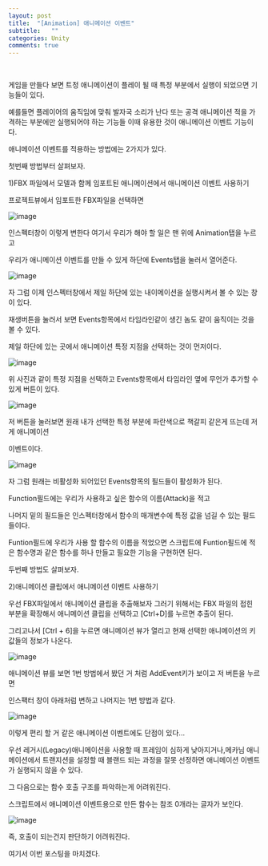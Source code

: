 ```yaml
---
layout: post
title:  "[Animation] 애니메이션 이벤트"
subtitle:   ""
categories: Unity
comments: true
---
```


<br>

게임을 만들다 보면 트정 애니메이션이 플레이 될 때 특정 부분에서 실행이 되었으면 기능들이 있다.

예를들면 플레이어의 움직임에 맞춰 발자국 소리가 난다 또는 공격 애니메이션 적을 가격하는 부분에만 실행되어야 하는 기능들 이때 유용한 것이 애니메이션 이벤트 기능이다.

애니메이션 이벤트를 적용하는 방법에는 2가지가 있다.

첫번째 방법부터 살펴보자.

1)FBX 파일에서 모델과 함께 임포트된 애니메이션에서 애니메이션 이벤트 사용하기

프로젝트뷰에서 임포트한 FBX파일을 선택하면

![image](https://user-images.githubusercontent.com/101051124/157337982-7a91f15a-7c77-4518-9e6f-35272e552dea.png)

인스펙터창이 이렇게 변한다 여기서 우리가 해야 할 일은 맨 위에 Animation탭을 누르고

우리가 애니메이션 이벤트를 만들 수 있게 하단에 Events탭을 눌러서 열어준다. 

![image](https://user-images.githubusercontent.com/101051124/157338269-1bce27ad-1fda-4919-bff2-fdcdede8099b.png)

자 그럼 이제 인스펙터창에서 제일 하단에 있는 내이메이션을 실행시켜서 볼 수 있는 창이 있다.

재생버튼을 눌러서 보면 Events항목에서 타임라인같이 생긴 놈도 같이 움직이는 것을 볼 수 있다.

제일 하단에 있는 곳에서 애니메이션 특정 지점을 선택하는 것이 먼저이다.

![image](https://user-images.githubusercontent.com/101051124/157338941-117a241b-6f72-4c16-97e3-0e2e2ee68cbd.png)

위 사진과 같이 특정 지점을 선택하고 Events항목에서 타임라인 옆에 무언가 추가할 수 있게 버튼이 있다.

![image](https://user-images.githubusercontent.com/101051124/157339097-94ba20d6-775c-40eb-a63f-b0a81969c38b.png)

저 버튼을 눌러보면 원래 내가 선택한 특정 부분에 파란색으로 책갈피 같은게 뜨는데 저게 애니메이션

이벤트이다. 

![image](https://user-images.githubusercontent.com/101051124/157339405-c1bd1ac6-1cde-4166-b1bc-8afc6dad5cad.png)

자 그럼 원래는 비활성화 되어있던 Events항목의 필드들이 활성화가 된다. 

Function필드에는 우리가 사용하고 싶은 함수의 이름(Attack)을 적고

나머지 밑의 필드들은 인스펙터창에서 함수의 매개변수에 특정 값을 넘길 수 있는 필드들이다.

Funtion필드에 우리가 사용 할 함수의 이름을 적었으면 스크립트에 Funtion필드에 적은 함수명과 같은 함수를 하나 만들고 필요한 기능을 구현하면 된다.

두번째 방법도 살펴보자.

2)애니메이션 클립에서 애니메이션 이벤트 사용하기

우선 FBX파일에서 애니메이션 클립을 추출해보자 그러기 위해서는 FBX 파일의 접힌 부분을 확장해서 애니메이션 클립을 선택하고 [Ctrl+D]를 누르면 추출이 된다.

그리고나서 [Ctrl + 6]을 누르면 애니메이션 뷰가 열리고 현재 선택한 애니메이션의 키 값들의 정보가 나온다.

![image](https://user-images.githubusercontent.com/101051124/157341409-2ad757fd-0cc3-4714-8890-224c95cb5f9b.png)

애니메이션 뷰를 보면 1번 방법에서 봤던 거 처럼 AddEvent키가 보이고 저 버튼을 누르면

인스팩터 창이 아래처럼 변하고 나머지는 1번 방법과 같다.

![image](https://user-images.githubusercontent.com/101051124/157341580-7f781be1-97d1-4961-9285-f85445a2af4d.png)

이렇게 편리 할 거 같은 애니메이션 이벤트에도 단점이 있다...

우선 레거시(Legacy)애니메이션을 사용할 때 프레임이 심하게 낮아지거나,메카님 애니메이션에서 트랜지션을 설정할 때 블랜드 되는 과정을 잘못 선정하면 애니메이션 이벤트가 실행되지 않을 수 있다.

그 다음으로는 함수 호출 구조를 파악하는게 어려워진다. 

스크립트에서 애니메이션 이벤트용으로 만든 함수는 참조 0개라는 글자가 보인다.

![image](https://user-images.githubusercontent.com/101051124/157342142-b6d45a58-4f0b-4567-a9cc-b775653e8ea2.png)

즉, 호출이 되는건지 판단하기 어려워진다.

여기서 이번 포스팅을 마치겠다.